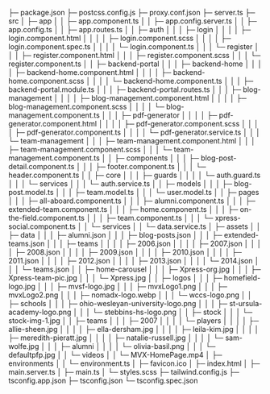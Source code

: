 ├─ package.json
├─ postcss.config.js
├─ proxy.conf.json
├─ server.ts
├─ src
│ ├─ app
│ │ ├─ app.component.ts
│ │ ├─ app.config.server.ts
│ │ ├─ app.config.ts
│ │ ├─ app.routes.ts
│ │ ├─ auth
│ │ │ ├─ login
│ │ │ │ ├─ login.component.html
│ │ │ │ ├─ login.component.scss
│ │ │ │ ├─ login.component.spec.ts
│ │ │ │ └─ login.component.ts
│ │ │ └─ register
│ │ │ ├─ register.component.html
│ │ │ ├─ register.component.scss
│ │ │ └─ register.component.ts
│ │ ├─ backend-portal
│ │ │ ├─ backend-home
│ │ │ │ ├─ backend-home.component.html
│ │ │ │ ├─ backend-home.component.scss
│ │ │ │ └─ backend-home.component.ts
│ │ │ ├─ backend-portal.module.ts
│ │ │ ├─ backend-portal.routes.ts
│ │ │ ├─ blog-management
│ │ │ │ ├─ blog-management.component.html
│ │ │ │ ├─ blog-management.component.scss
│ │ │ │ └─ blog-management.component.ts
│ │ │ ├─ pdf-generator
│ │ │ │ ├─ pdf-generator.component.html
│ │ │ │ ├─ pdf-generator.component.scss
│ │ │ │ ├─ pdf-generator.component.ts
│ │ │ │ └─ pdf-generator.service.ts
│ │ │ └─ team-management
│ │ │ ├─ team-management.component.html
│ │ │ ├─ team-management.component.scss
│ │ │ └─ team-management.component.ts
│ │ ├─ components
│ │ │ ├─ blog-post-detail.component.ts
│ │ │ ├─ footer.component.ts
│ │ │ └─ header.component.ts
│ │ ├─ core
│ │ │ ├─ guards
│ │ │ │ └─ auth.guard.ts
│ │ │ └─ services
│ │ │ └─ auth.service.ts
│ │ ├─ models
│ │ │ ├─ blog-post.model.ts
│ │ │ ├─ team.model.ts
│ │ │ └─ user.model.ts
│ │ ├─ pages
│ │ │ ├─ all-aboard.component.ts
│ │ │ ├─ alumni.component.ts
│ │ │ ├─ extended-team.component.ts
│ │ │ ├─ home.component.ts
│ │ │ ├─ on-the-field.component.ts
│ │ │ ├─ team.component.ts
│ │ │ └─ xpress-social.component.ts
│ │ └─ services
│ │ └─ data.service.ts
│ ├─ assets
│ │ ├─ data
│ │ │ ├─ alumni.json
│ │ │ ├─ blog-posts.json
│ │ │ ├─ extended-teams.json
│ │ │ ├─ teams
│ │ │ │ ├─ 2006.json
│ │ │ │ ├─ 2007.json
│ │ │ │ ├─ 2008.json
│ │ │ │ ├─ 2009.json
│ │ │ │ ├─ 2010.json
│ │ │ │ ├─ 2011.json
│ │ │ │ ├─ 2012.json
│ │ │ │ ├─ 2013.json
│ │ │ │ └─ 2014.json
│ │ │ └─ teams.json
│ │ ├─ home-carousel
│ │ │ ├─ Xpress-org.jpg
│ │ │ ├─ Xpress-team-pic.jpg
│ │ │ └─ Xpress.jpg
│ │ ├─ logos
│ │ │ ├─ homefield-logo.jpg
│ │ │ ├─ mvsf-logo.jpg
│ │ │ ├─ mvxLogo1.png
│ │ │ ├─ mvxLogo2.png
│ │ │ ├─ nomadx-logo.webp
│ │ │ └─ wccs-logo.png
│ │ ├─ schools
│ │ │ ├─ ohio-wesleyan-university-logo.png
│ │ │ ├─ st-ursula-academy-logo.png
│ │ │ └─ stebbins-hs-logo.png
│ │ ├─ stock
│ │ │ └─ stock-img-1.jpg
│ │ ├─ teams
│ │ │ ├─ 2007
│ │ │ │ └─ players
│ │ │ │ ├─ allie-sheen.jpg
│ │ │ │ ├─ ella-dersham.jpg
│ │ │ │ ├─ leila-kim.jpg
│ │ │ │ ├─ meredith-pieratt.jpg
│ │ │ │ ├─ natalie-russell.jpg
│ │ │ │ └─ sam-wolfe.jpg
│ │ │ ├─ alumni
│ │ │ │ └─ olivia-basil.png
│ │ │ └─ defaultpfp.jpg
│ │ └─ videos
│ │ └─ MVX-HomePage.mp4
│ ├─ environments
│ │ └─ environment.ts
│ ├─ favicon.ico
│ ├─ index.html
│ ├─ main.server.ts
│ ├─ main.ts
│ └─ styles.scss
├─ tailwind.config.js
├─ tsconfig.app.json
├─ tsconfig.json
└─ tsconfig.spec.json

```

```

